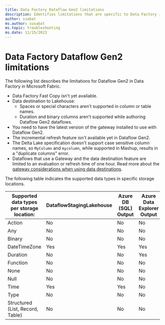 ```yaml
---
title: Data Factory Dataflow Gen2 limitations
description: Identifies limitations that are specific to Data Factory in Microsoft Fabric Dataflow Gen2 features. 
author: ssabat
ms.author: susabat
ms.topic: troubleshooting    
ms.date: 11/15/2023
---
```


# Data Factory Dataflow Gen2 limitations

The following list describes the limitations for Dataflow Gen2 in Data Factory in Microsoft Fabric.

- Data Factory Fast Copy isn't yet available.
- Data destination to Lakehouse:
  - Spaces or special characters aren't supported in column or table names.
  - Duration and binary columns aren't supported while authoring Dataflow Gen2 dataflows.
- You need to have the latest version of the gateway installed to use with Dataflow Gen2.
- The incremental refresh feature isn't available yet in Dataflow Gen2.
- The Delta Lake specification doesn't support case sensitive column names, so `MyColumn` and `mycolumn`, while supported in Mashup, results in a "duplicate columns" error.
- Dataflows that use a Gateway and the data destination feature are limited to an evaluation or refresh time of one hour. Read more about the [gateway considerations when using data destinations](gateway-considerations-output-destinations.md).

The following table indicates the supported data types in specific storage locations.

| **Supported data types per storage location:**  | DataflowStagingLakehouse | Azure DB (SQL) Output | Azure Data Explorer Output | Fabric Lakehouse (LH) Output | Fabric Warehouse (WH) Output |
|-------------------------------------------------|--------------------------|-----------------------|----------------------------|------------------------------|------------------------------|
| Action                                          | No                       | No                    | No                         | No                           | No                           |
| Any                                             | No                       | No                    | No                         | No                           | No                           |
| Binary                                          | No                       | No                    | No                         | No                           | No                            |
| DateTimeZone                                    | Yes                      | Yes                   | Yes                        | No                           | No                           |
| Duration                                        | No                       | No                    | Yes                        | No                           | No                           |
| Function                                        | No                       | No                    | No                         | No                           | No                           |
| None                                            | No                       | No                    | No                         | No                           | No                           |
| Null                                            | No                       | No                    | No                         | No                           | No                           |
| Time                                            | Yes                      | Yes                   | No                         | No                           | No                           |
| Type                                            | No                       | No                    | No                         | No                           | No                           |
| Structured (List, Record, Table)                | No                       | No                    | No                         | No                           | No                           |
